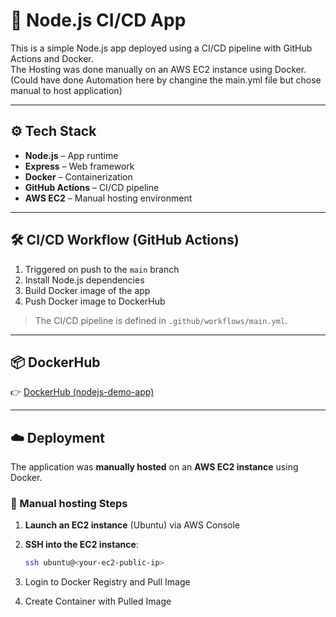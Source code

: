 # 🚀 Node.js CI/CD App

This is a simple Node.js app deployed using a CI/CD pipeline with GitHub Actions and Docker.  
The Hosting was done manually on an AWS EC2 instance using Docker. (Could have done Automation here by changine the main.yml file but chose manual to host application)

---

## ⚙️ Tech Stack

- **Node.js** – App runtime  
- **Express** – Web framework  
- **Docker** – Containerization  
- **GitHub Actions** – CI/CD pipeline  
- **AWS EC2** – Manual hosting environment

---

## 🛠 CI/CD Workflow (GitHub Actions)

1. Triggered on push to the `main` branch  
2. Install Node.js dependencies  
3. Build Docker image of the app  
4. Push Docker image to DockerHub  

> The CI/CD pipeline is defined in `.github/workflows/main.yml`.

---

## 📦 DockerHub

👉 [DockerHub (nodejs-demo-app)](https://hub.docker.com/u/adijawanjal)

---

## ☁️ Deployment

The application was **manually hosted** on an **AWS EC2 instance** using Docker.

### 🔧 Manual hosting Steps

1. **Launch an EC2 instance** (Ubuntu) via AWS Console

2. **SSH into the EC2 instance**:
   ```bash
   ssh ubuntu@<your-ec2-public-ip>
3. Login to Docker Registry and Pull Image
4. Create Container with Pulled Image
